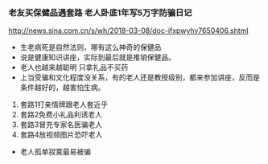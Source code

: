 ### 老友买保健品遇套路 老人卧底1年写5万字防骗日记
http://news.sina.com.cn/s/wh/2018-03-08/doc-ifxpwyhv7650406.shtml
- 生老病死是自然法则，哪有这么神奇的保健品
- 说是健康知识讲座，实际到最后就是推销保健品。
- 老人也越来越聪明 只拿礼品不买药
- 上当受骗和文化程度没关系，有的老人还是教授级别，都来参加讲座，反而是条件越好的，越害怕生病。
1. 套路1打亲情牌跟老人套近乎
1. 套路2免费小礼品利诱老人
1. 套路3冒充专家名医骗老人
1. 套路4放视频图片恐吓老人
- 老人孤单寂寞最易被骗
